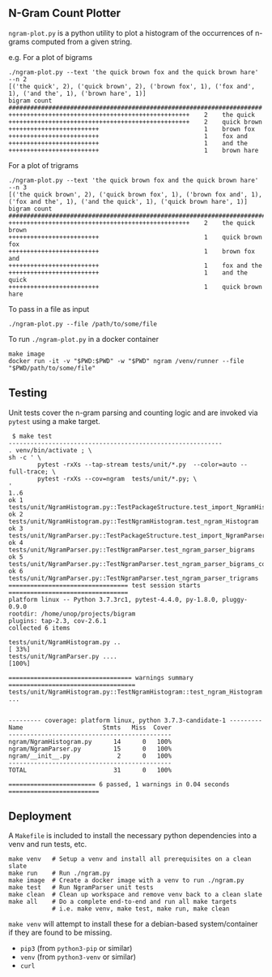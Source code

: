 ## N-Gram Count Plotter

`ngram-plot.py` is a python utility to plot a histogram of the occurrences of
n-grams computed from a given string.

e.g. For a plot of bigrams

```
./ngram-plot.py --text 'the quick brown fox and the quick brown hare' --n 2
[('the quick', 2), ('quick brown', 2), ('brown fox', 1), ('fox and', 1), ('and the', 1), ('brown hare', 1)]
bigram count
######################################################################
++++++++++++++++++++++++++++++++++++++++++++++++++    2    the quick
++++++++++++++++++++++++++++++++++++++++++++++++++    2    quick brown
+++++++++++++++++++++++++                             1    brown fox
+++++++++++++++++++++++++                             1    fox and
+++++++++++++++++++++++++                             1    and the
+++++++++++++++++++++++++                             1    brown hare
```

For a plot of trigrams

```
./ngram-plot.py --text 'the quick brown fox and the quick brown hare' --n 3
[('the quick brown', 2), ('quick brown fox', 1), ('brown fox and', 1), ('fox and the', 1), ('and the quick', 1), ('quick brown hare', 1)]
bigram count
###########################################################################
++++++++++++++++++++++++++++++++++++++++++++++++++    2    the quick brown
+++++++++++++++++++++++++                             1    quick brown fox
+++++++++++++++++++++++++                             1    brown fox and
+++++++++++++++++++++++++                             1    fox and the
+++++++++++++++++++++++++                             1    and the quick
+++++++++++++++++++++++++                             1    quick brown hare
```

To pass in a file as input

```
./ngram-plot.py --file /path/to/some/file
```

To run `./ngram-plot.py` in a docker container

```
make image
docker run -it -v "$PWD:$PWD" -w "$PWD" ngram /venv/runner --file "$PWD/path/to/some/file"
```

## Testing

Unit tests cover the n-gram parsing and counting logic and are invoked via `pytest`
using a make target.

```
 $ make test
-----------------------------------------------------------
. venv/bin/activate ; \
sh -c ' \
        pytest -rxXs --tap-stream tests/unit/*.py  --color=auto --full-trace; \
        pytest -rxXs --cov=ngram  tests/unit/*.py; \
'
1..6
ok 1 tests/unit/NgramHistogram.py::TestPackageStructure.test_import_NgramHistogram
ok 2 tests/unit/NgramHistogram.py::TestNgramHistogram.test_ngram_Histogram
ok 3 tests/unit/NgramParser.py::TestPackageStructure.test_import_NgramParser
ok 4 tests/unit/NgramParser.py::TestNgramParser.test_ngram_parser_bigrams
ok 5 tests/unit/NgramParser.py::TestNgramParser.test_ngram_parser_bigrams_complex
ok 6 tests/unit/NgramParser.py::TestNgramParser.test_ngram_parser_trigrams
================================= test session starts =================================
platform linux -- Python 3.7.3rc1, pytest-4.4.0, py-1.8.0, pluggy-0.9.0
rootdir: /home/unop/projects/bigram
plugins: tap-2.3, cov-2.6.1
collected 6 items

tests/unit/NgramHistogram.py ..                                                 [ 33%]
tests/unit/NgramParser.py ....                                                  [100%]

================================== warnings summary ===================================
tests/unit/NgramHistogram.py::TestNgramHistogram::test_ngram_Histogram
...


--------- coverage: platform linux, python 3.7.3-candidate-1 ---------
Name                      Stmts   Miss  Cover
---------------------------------------------
ngram/NgramHistogram.py      14      0   100%
ngram/NgramParser.py         15      0   100%
ngram/__init__.py             2      0   100%
---------------------------------------------
TOTAL                        31      0   100%

======================== 6 passed, 1 warnings in 0.04 seconds =========================
```

## Deployment

A `Makefile` is included to install the necessary python dependencies
into a venv and run tests, etc.

```
make venv   # Setup a venv and install all prerequisites on a clean slate
make run    # Run ./ngram.py
make image  # Create a docker image with a venv to run ./ngram.py
make test   # Run NgramParser unit tests
make clean  # Clean up workspace and remove venv back to a clean slate
make all    # Do a complete end-to-end and run all make targets
            # i.e. make venv, make test, make run, make clean
```

`make venv` will attempt to install these for a debian-based system/container
if they are found to be missing.

* `pip3` (from `python3-pip` or similar)
* `venv` (from `python3-venv` or similar)
* `curl`


